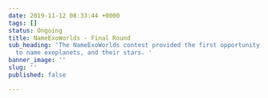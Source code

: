 ```yaml
---
date: 2019-11-12 08:33:44 +0000
tags: []
status: Ongoing
title: NameExoWorlds - Final Round
sub_heading: 'The NameExoWorlds contest provided the first opportunity for the public
  to name exoplanets, and their stars. '
banner_image: ''
slug: ''
published: false

---
```

